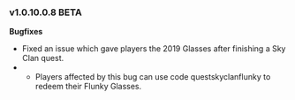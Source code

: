 ### v1.0.10.0.8 BETA

**Bugfixes**
- Fixed an issue which gave players the 2019 Glasses after finishing a Sky Clan quest.
- - Players affected by this bug can use code questskyclanflunky to redeem their Flunky Glasses.
